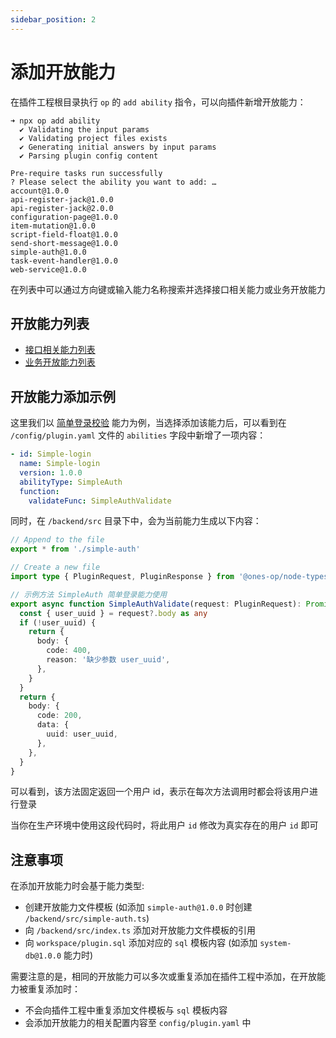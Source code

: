 ```yaml
---
sidebar_position: 2
---
```


# 添加开放能力

在插件工程根目录执行 `op` 的 `add ability` 指令，可以向插件新增开放能力：

```
➜ npx op add ability
  ✔ Validating the input params
  ✔ Validating project files exists
  ✔ Generating initial answers by input params
  ✔ Parsing plugin config content

Pre-require tasks run successfully
? Please select the ability you want to add: …
account@1.0.0
api-register-jack@1.0.0
api-register-jack@2.0.0
configuration-page@1.0.0
item-mutation@1.0.0
script-field-float@1.0.0
send-short-message@1.0.0
simple-auth@1.0.0
task-event-handler@1.0.0
web-service@1.0.0
```

在列表中可以通过方向键或输入能力名称搜索并选择接口相关能力或业务开放能力

## 开放能力列表

- [接口相关能力列表](../../abilities/api/index.md)
- [业务开放能力列表](../../abilities/bussiness/index.md)

## 开放能力添加示例

这里我们以 [简单登录校验](../../abilities/bussiness/simple-auth.md) 能力为例，当选择添加该能力后，可以看到在 `/config/plugin.yaml` 文件的 `abilities` 字段中新增了一项内容：

```yaml title="/config/plugin.yaml"
- id: Simple-login
  name: Simple-login
  version: 1.0.0
  abilityType: SimpleAuth
  function:
    validateFunc: SimpleAuthValidate
```

同时，在 `/backend/src` 目录下中，会为当前能力生成以下内容：

```ts title="/backend/src/index.ts"
// Append to the file
export * from './simple-auth'
```

```ts title="/backend/src/simple-auth.ts"
// Create a new file
import type { PluginRequest, PluginResponse } from '@ones-op/node-types'

// 示例方法 SimpleAuth 简单登录能力使用
export async function SimpleAuthValidate(request: PluginRequest): Promise<PluginResponse> {
  const { user_uuid } = request?.body as any
  if (!user_uuid) {
    return {
      body: {
        code: 400,
        reason: '缺少参数 user_uuid',
      },
    }
  }
  return {
    body: {
      code: 200,
      data: {
        uuid: user_uuid,
      },
    },
  }
}
```

可以看到，该方法固定返回一个用户 id，表示在每次方法调用时都会将该用户进行登录

当你在生产环境中使用这段代码时，将此用户 `id` 修改为真实存在的用户 `id` 即可

## 注意事项

在添加开放能力时会基于能力类型:

- 创建开放能力文件模板 (如添加 `simple-auth@1.0.0` 时创建 `/backend/src/simple-auth.ts`)
- 向 `/backend/src/index.ts` 添加对开放能力文件模板的引用
- 向 `workspace/plugin.sql` 添加对应的 `sql` 模板内容 (如添加 `system-db@1.0.0` 能力时)

需要注意的是，相同的开放能力可以多次或重复添加在插件工程中添加，在开放能力被重复添加时：

- 不会向插件工程中重复添加文件模板与 `sql` 模板内容
- 会添加开放能力的相关配置内容至 `config/plugin.yaml` 中
